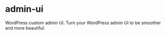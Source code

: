 # admin-ui
 WordPress custom admin UI. Turn your WordPress admin UI to be smoother and more beautiful.
